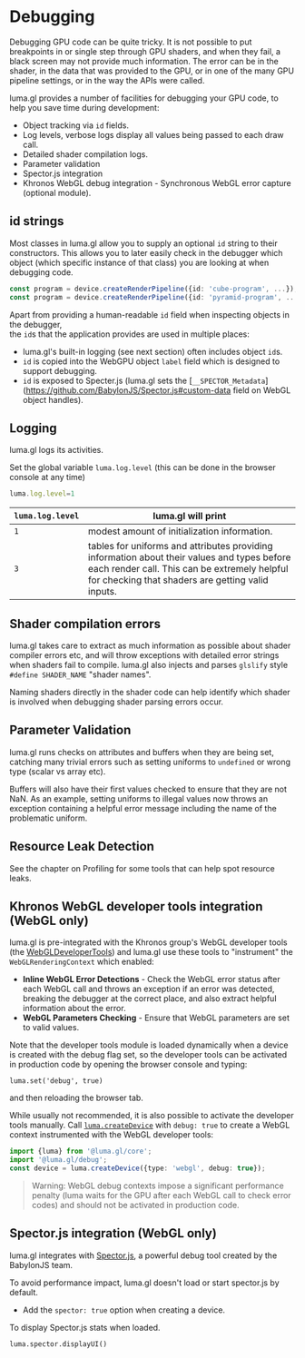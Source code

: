 # Debugging

Debugging GPU code can be quite tricky. It is not possible to put breakpoints in or 
single step through GPU shaders, and when they fail, a black screen may not provide much
information. The error can be in the shader, in the data that was provided to the GPU,
or in one of the many GPU pipeline settings, or in the way the APIs were called.

luma.gl provides a number of facilities for debugging your GPU code, to help you save time during development:

- Object tracking via `id` fields.
- Log levels, verbose logs display all values being passed to each draw call.
- Detailed shader compilation logs. 
- Parameter validation
- Spector.js integration
- Khronos WebGL debug integration - Synchronous WebGL error capture (optional module).

## id strings

Most classes in luma.gl allow you to supply an optional `id` string to their constructors. 
This allows you to later easily check in the debugger which object 
(which specific instance of that class) you are looking at when debugging code.

```typescript
const program = device.createRenderPipeline({id: 'cube-program', ...});
const program = device.createRenderPipeline({id: 'pyramid-program', ...});
```

Apart from providing a human-readable `id` field when inspecting objects in the debugger,  
the `id`s that the application provides are used in multiple places:

- luma.gl's built-in logging (see next section) often includes object `id`s.
- `id` is copied into the WebGPU object `label` field which is designed to support debugging.
- `id` is exposed to Specter.js (luma.gl sets the [`__SPECTOR_Metadata`](https://github.com/BabylonJS/Spector.js#custom-data field on WebGL object handles).

## Logging

luma.gl logs its activities. 

Set the global variable `luma.log.level` (this can be done in the browser console at any time) 

```typescript
luma.log.level=1 
```

| `luma.log.level` | luma.gl will print |
| --- | --- |
| `1` | modest amount of initialization information. |
| `3` | tables for uniforms and attributes providing information about their values and types before each render call. This can be extremely helpful for checking that shaders are getting valid inputs. |

## Shader compilation errors

luma.gl takes care to extract as much information as possible about shader compiler errors etc, 
and will throw exceptions with detailed error strings when shaders fail to compile. 
luma.gl also injects and parses `glslify` style `#define SHADER_NAME` "shader names". 

Naming shaders directly in the shader code can help identify which 
shader is involved when debugging shader parsing errors occur.

## Parameter Validation

luma.gl runs checks on attributes and buffers when they are being set, catching many trivial errors such as setting uniforms to `undefined` or wrong type (scalar vs array etc).

Buffers will also have their first values checked to ensure that they are not NaN. As an example, setting uniforms to illegal values now throws an exception containing a helpful error message including the name of the problematic uniform.

## Resource Leak Detection

See the chapter on Profiling for some tools that can help spot resource leaks.

## Khronos WebGL developer tools integration (WebGL only)

luma.gl is pre-integrated with the Khronos group's WebGL developer tools (the [WebGLDeveloperTools](https://github.com/KhronosGroup/WebGLDeveloperTools)) and luma.gl use these tools to "instrument" the `WebGLRenderingContext` which enabled:

- **Inline WebGL Error Detections** - Check the WebGL error status after each WebGL call and throws an exception if an error was detected, breaking the debugger at the correct place, and also extract helpful information about the error. 
- **WebGL Parameters Checking** - Ensure that WebGL parameters are set to valid values.

Note that the developer tools module is loaded dynamically when a device is created with the debug flag set, so the developer tools can be activated in production code by opening the browser console and typing:

`luma.set('debug', true)`

and then reloading the browser tab.

While usually not recommended, it is also possible to activate the developer tools manually. Call [`luma.createDevice`](/docs/api-reference/gltools/context/context-api) with `debug: true` to create a WebGL context instrumented with the WebGL developer tools:

```typescript
import {luma} from '@luma.gl/core';
import '@luma.gl/debug';
const device = luma.createDevice({type: 'webgl', debug: true});
```

> Warning: WebGL debug contexts impose a significant performance penalty (luma waits for the GPU after each WebGL call to check error codes) and should not be activated in production code.

## Spector.js integration (WebGL only)

luma.gl integrates with [Spector.js](https://spector.babylonjs.com/), a powerful debug tool created by the BabylonJS team.

To avoid performance impact, luma.gl doesn't load or start spector.js by default. 

- Add the `spector: true` option when creating a device.

To display Spector.js stats when loaded.

```
luma.spector.displayUI()
```
